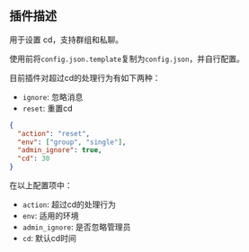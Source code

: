 ## 插件描述

用于设置 cd，支持群组和私聊。

使用前将`config.json.template`复制为`config.json`，并自行配置。

目前插件对超过cd的处理行为有如下两种：

- `ignore`: 忽略消息
- `reset`: 重置cd

```json
{
  "action": "reset",
  "env": ["group", "single"],
  "admin_ignore": true,
  "cd": 30
}

```

在以上配置项中：

- `action`: 超过cd的处理行为
- `env`: 适用的环境
- `admin_ignore`: 是否忽略管理员
- `cd`: 默认cd时间